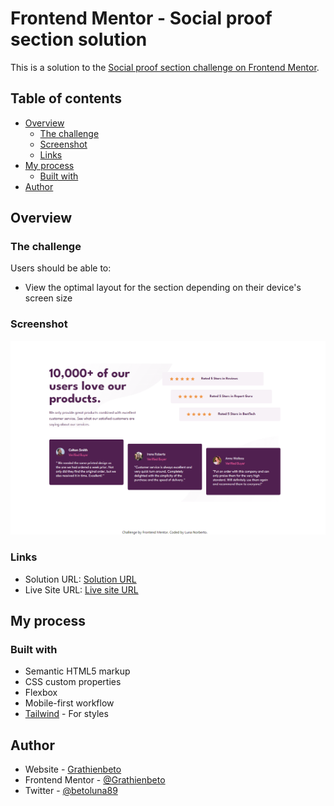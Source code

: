 # Frontend Mentor - Social proof section solution

This is a solution to the [Social proof section challenge on Frontend Mentor](https://www.frontendmentor.io/challenges/social-proof-section-6e0qTv_bA).

## Table of contents

- [Overview](#overview)
  - [The challenge](#the-challenge)
  - [Screenshot](#screenshot)
  - [Links](#links)
- [My process](#my-process)
  - [Built with](#built-with)
- [Author](#author)

## Overview

### The challenge

Users should be able to:

- View the optimal layout for the section depending on their device's screen size

### Screenshot

![](./screenshot.jpg)

### Links

- Solution URL: [Solution URL](https://grathienbeto.github.io/proof-section/)
- Live Site URL: [Live site URL](https://your-live-site-url.com)

## My process

### Built with

- Semantic HTML5 markup
- CSS custom properties
- Flexbox
- Mobile-first workflow
- [Tailwind](https://tailwindcss.com/) - For styles

## Author

- Website - [Grathienbeto](https://github.com/Grathienbeto)
- Frontend Mentor - [@Grathienbeto](https://www.frontendmentor.io/profile/Grathienbeto)
- Twitter - [@betoluna89](https://twitter.com/betoluna89)
